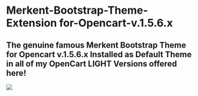 # Merkent-Bootstrap-Theme-Extension for-Opencart-v.1.5.6.x 
The genuine famous Merkent Bootstrap Theme for Opencart v.1.5.6.x
Installed as Default Theme in all of my OpenCart LIGHT Versions offered here!
----
<img src = "http://www.bigmax.ch/shop/image/data/banner/merkent_theme_1136_882.png" />
